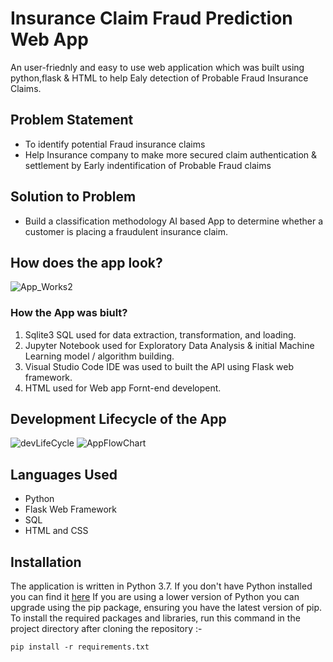 # Insurance Claim Fraud Prediction Web App
An user-friednly and easy to use web application which was built using python,flask & HTML to help Ealy detection of Probable Fraud Insurance Claims.
## Problem Statement
- To identify potential Fraud insurance claims 
- Help Insurance company to make more secured claim authentication & settlement by Early indentification of Probable Fraud claims

## Solution to Problem
- Build a classification methodology AI based App to determine whether a customer is placing a fraudulent insurance claim. 

## How does the app look?
![App_Works2](https://user-images.githubusercontent.com/83899750/156911229-26237593-2286-42d8-8d50-791a043cddd8.gif)

### How the App was biult?
  1. Sqlite3 SQL used for data extraction, transformation, and loading.
  2. Jupyter Notebook used for Exploratory Data Analysis & initial Machine Learning model / algorithm building.
  4. Visual Studio Code IDE was used to built the API using Flask web framework.
  5. HTML used for Web app Fornt-end developent.

## Development Lifecycle of the App
![devLifeCycle](https://user-images.githubusercontent.com/83899750/156908354-04affb21-99be-4173-a158-0e96e9724e77.jpg)
![AppFlowChart](https://user-images.githubusercontent.com/83899750/156908995-7ff76f17-189d-4e2c-827a-50b6dbfb36dc.jpg)
  
## Languages Used
- Python
- Flask Web Framework
- SQL
- HTML and CSS

## Installation
The application is written in Python 3.7. If you don't have Python installed you can find it [here](https://www.python.org/) If you are using a lower version of Python you can upgrade using the pip package, ensuring you have the latest version of pip. To install the required packages and libraries, run this command in the project directory after cloning the repository :-

```
pip install -r requirements.txt
```
